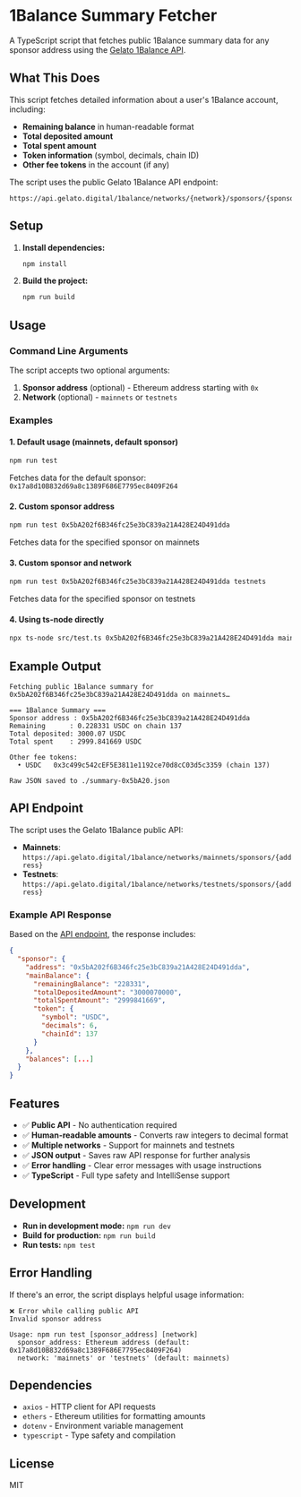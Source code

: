 # 1Balance Summary Fetcher

A TypeScript script that fetches public 1Balance summary data for any sponsor address using the [Gelato 1Balance API](https://api.gelato.digital/1balance/networks/mainnets/sponsors/0x17a8d10B832d69a8c1389F686E7795ec8409F264).

## What This Does

This script fetches detailed information about a user's 1Balance account, including:

- **Remaining balance** in human-readable format
- **Total deposited amount** 
- **Total spent amount**
- **Token information** (symbol, decimals, chain ID)
- **Other fee tokens** in the account (if any)

The script uses the public Gelato 1Balance API endpoint:
```
https://api.gelato.digital/1balance/networks/{network}/sponsors/{sponsor_address}
```

## Setup

1. **Install dependencies:**
   ```bash
   npm install
   ```

2. **Build the project:**
   ```bash
   npm run build
   ```

## Usage

### Command Line Arguments

The script accepts two optional arguments:

1. **Sponsor address** (optional) - Ethereum address starting with `0x`
2. **Network** (optional) - `mainnets` or `testnets`

### Examples

#### 1. Default usage (mainnets, default sponsor)
```bash
npm run test
```
Fetches data for the default sponsor: `0x17a8d10B832d69a8c1389F686E7795ec8409F264`

#### 2. Custom sponsor address
```bash
npm run test 0x5bA202f6B346fc25e3bC839a21A428E24D491dda
```
Fetches data for the specified sponsor on mainnets

#### 3. Custom sponsor and network
```bash
npm run test 0x5bA202f6B346fc25e3bC839a21A428E24D491dda testnets
```
Fetches data for the specified sponsor on testnets

#### 4. Using ts-node directly
```bash
npx ts-node src/test.ts 0x5bA202f6B346fc25e3bC839a21A428E24D491dda mainnets
```

## Example Output

```
Fetching public 1Balance summary for 0x5bA202f6B346fc25e3bC839a21A428E24D491dda on mainnets…

=== 1Balance Summary ===
Sponsor address : 0x5bA202f6B346fc25e3bC839a21A428E24D491dda
Remaining      : 0.228331 USDC on chain 137
Total deposited: 3000.07 USDC
Total spent    : 2999.841669 USDC

Other fee tokens:
  • USDC   0x3c499c542cEF5E3811e1192ce70d8cC03d5c3359 (chain 137)

Raw JSON saved to ./summary-0x5bA20.json
```

## API Endpoint

The script uses the Gelato 1Balance public API:

- **Mainnets**: `https://api.gelato.digital/1balance/networks/mainnets/sponsors/{address}`
- **Testnets**: `https://api.gelato.digital/1balance/networks/testnets/sponsors/{address}`

### Example API Response

Based on the [API endpoint](https://api.gelato.digital/1balance/networks/mainnets/sponsors/0x5bA202f6B346fc25e3bC839a21A428E24D491dda), the response includes:

```json
{
  "sponsor": {
    "address": "0x5bA202f6B346fc25e3bC839a21A428E24D491dda",
    "mainBalance": {
      "remainingBalance": "228331",
      "totalDepositedAmount": "3000070000",
      "totalSpentAmount": "2999841669",
      "token": {
        "symbol": "USDC",
        "decimals": 6,
        "chainId": 137
      }
    },
    "balances": [...]
  }
}
```

## Features

- ✅ **Public API** - No authentication required
- ✅ **Human-readable amounts** - Converts raw integers to decimal format
- ✅ **Multiple networks** - Support for mainnets and testnets
- ✅ **JSON output** - Saves raw API response for further analysis
- ✅ **Error handling** - Clear error messages with usage instructions
- ✅ **TypeScript** - Full type safety and IntelliSense support

## Development

- **Run in development mode:** `npm run dev`
- **Build for production:** `npm run build`
- **Run tests:** `npm test`

## Error Handling

If there's an error, the script displays helpful usage information:

```
❌ Error while calling public API
Invalid sponsor address

Usage: npm run test [sponsor_address] [network]
  sponsor_address: Ethereum address (default: 0x17a8d10B832d69a8c1389F686E7795ec8409F264)
  network: 'mainnets' or 'testnets' (default: mainnets)
```

## Dependencies

- `axios` - HTTP client for API requests
- `ethers` - Ethereum utilities for formatting amounts
- `dotenv` - Environment variable management
- `typescript` - Type safety and compilation

## License

MIT 
